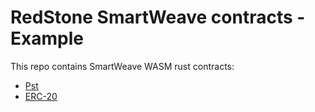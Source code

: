 # RedStone SmartWeave contracts - Example

This repo contains SmartWeave WASM rust contracts:
* [Pst](pst/README.md)
* [ERC-20](erc20/README.md)  
